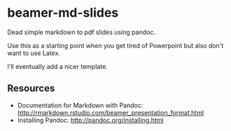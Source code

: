 # beamer-md-slides

Dead simple markdown to pdf slides using pandoc.

Use this as a starting point when you get tired of Powerpoint but also don't want to use Latex.

I'll eventually add a nicer template.

## Resources

- Documentation for Markdown with Pandoc: http://rmarkdown.rstudio.com/beamer_presentation_format.html
- Installing Pandoc: http://pandoc.org/installing.html
